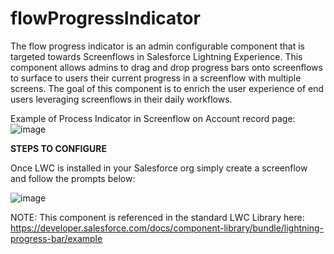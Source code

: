 # flowProgressIndicator

The flow progress indicator is an admin configurable component that is targeted towards Screenflows in Salesforce Lightning Experience. This component allows admins to drag and drop progress bars onto screenflows to surface to users their current progress in a screenflow with multiple screens. The goal of this component is to enrich the user experience of end users leveraging screenflows in their daily workflows. 

Example of Process Indicator in Screenflow on Account record page:
![image](https://user-images.githubusercontent.com/58155079/147141792-16ae7abc-343d-4573-9267-3ca664239a40.png)

**STEPS TO CONFIGURE**

Once LWC is installed in your Salesforce org simply create a screenflow and follow the prompts below:

![image](https://user-images.githubusercontent.com/58155079/147144382-d612159b-9016-48ea-bf54-86c5fb2ff74a.png)


NOTE: This component is referenced in the standard LWC Library here: https://developer.salesforce.com/docs/component-library/bundle/lightning-progress-bar/example
